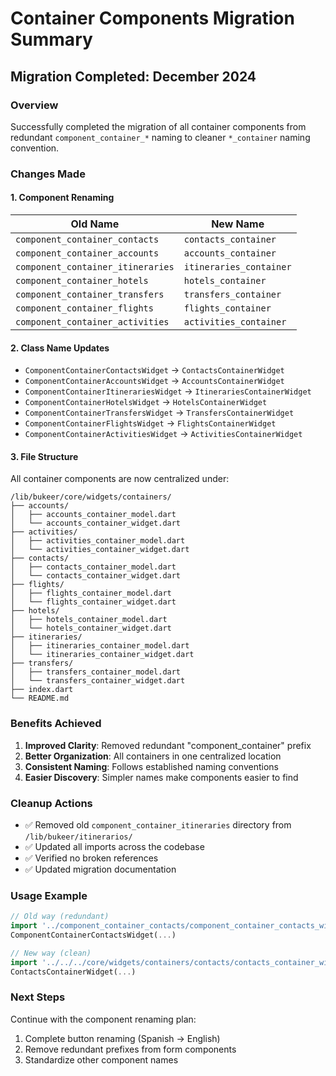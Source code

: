 # Container Components Migration Summary

## Migration Completed: December 2024

### Overview
Successfully completed the migration of all container components from redundant `component_container_*` naming to cleaner `*_container` naming convention.

### Changes Made

#### 1. Component Renaming
| Old Name | New Name |
|----------|----------|
| `component_container_contacts` | `contacts_container` |
| `component_container_accounts` | `accounts_container` |
| `component_container_itineraries` | `itineraries_container` |
| `component_container_hotels` | `hotels_container` |
| `component_container_transfers` | `transfers_container` |
| `component_container_flights` | `flights_container` |
| `component_container_activities` | `activities_container` |

#### 2. Class Name Updates
- `ComponentContainerContactsWidget` → `ContactsContainerWidget`
- `ComponentContainerAccountsWidget` → `AccountsContainerWidget`
- `ComponentContainerItinerariesWidget` → `ItinerariesContainerWidget`
- `ComponentContainerHotelsWidget` → `HotelsContainerWidget`
- `ComponentContainerTransfersWidget` → `TransfersContainerWidget`
- `ComponentContainerFlightsWidget` → `FlightsContainerWidget`
- `ComponentContainerActivitiesWidget` → `ActivitiesContainerWidget`

#### 3. File Structure
All container components are now centralized under:
```
/lib/bukeer/core/widgets/containers/
├── accounts/
│   ├── accounts_container_model.dart
│   └── accounts_container_widget.dart
├── activities/
│   ├── activities_container_model.dart
│   └── activities_container_widget.dart
├── contacts/
│   ├── contacts_container_model.dart
│   └── contacts_container_widget.dart
├── flights/
│   ├── flights_container_model.dart
│   └── flights_container_widget.dart
├── hotels/
│   ├── hotels_container_model.dart
│   └── hotels_container_widget.dart
├── itineraries/
│   ├── itineraries_container_model.dart
│   └── itineraries_container_widget.dart
├── transfers/
│   ├── transfers_container_model.dart
│   └── transfers_container_widget.dart
├── index.dart
└── README.md
```

### Benefits Achieved
1. **Improved Clarity**: Removed redundant "component_container" prefix
2. **Better Organization**: All containers in one centralized location
3. **Consistent Naming**: Follows established naming conventions
4. **Easier Discovery**: Simpler names make components easier to find

### Cleanup Actions
- ✅ Removed old `component_container_itineraries` directory from `/lib/bukeer/itinerarios/`
- ✅ Updated all imports across the codebase
- ✅ Verified no broken references
- ✅ Updated migration documentation

### Usage Example
```dart
// Old way (redundant)
import '../component_container_contacts/component_container_contacts_widget.dart';
ComponentContainerContactsWidget(...)

// New way (clean)
import '../../../core/widgets/containers/contacts/contacts_container_widget.dart';
ContactsContainerWidget(...)
```

### Next Steps
Continue with the component renaming plan:
1. Complete button renaming (Spanish → English)
2. Remove redundant prefixes from form components
3. Standardize other component names